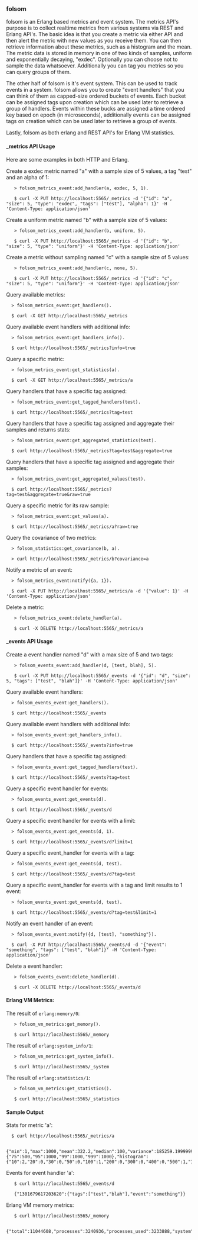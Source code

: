 ### folsom

folsom is an Erlang based metrics and event system. The metrics API's purpose is to collect realtime metrics from various systems via REST and Erlang API's. The basic idea is that you create a metric via either API and then alert the metric with new values as you receive them. You can then retrieve information about these metrics, such as a histogram and the mean. The metric data is stored in memory in one of two kinds of samples, uniform and exponentially decaying, "exdec". Optionally you can choose not to sample the data whatsoever. Additionally you can tag you metrics so you can query groups of them.

The other half of folsom is it's event system. This can be used to track events in a system. folsom allows you to create "event handlers" that you can think of them as capped-size ordered buckets of events. Each bucket can be assigned tags upon creation which can be used later to retrieve a group of handlers. Events within these bucks are assigned a time ordered key based on epoch (in microseconds), additionally events can be assigned tags on creation which can be used later to retrieve a group of events.

Lastly, folsom as both erlang and REST API's for Erlang VM statistics.

#### _metrics API Usage

Here are some examples in both HTTP and Erlang.

Create a exdec metric named "a" with a sample size of 5 values, a tag "test" and an alpha of 1:

       > folsom_metrics_event:add_handler(a, exdec, 5, 1).

       $ curl -X PUT http://localhost:5565/_metrics -d '{"id": "a", "size": 5, "type": "exdec", "tags": ["test"], "alpha": 1}' -H 'Content-Type: application/json'

Create a uniform metric named "b" with a sample size of 5 values:

       > folsom_metrics_event:add_handler(b, uniform, 5).

       $ curl -X PUT http://localhost:5565/_metrics -d '{"id": "b", "size": 5, "type": "uniform"}' -H 'Content-Type: application/json'

Create a metric without sampling named "c" with a sample size of 5 values:

       > folsom_metrics_event:add_handler(c, none, 5).

       $ curl -X PUT http://localhost:5565/_metrics -d '{"id": "c", "size": 5, "type": "uniform"}' -H 'Content-Type: application/json'

Query available metrics:

      > folsom_metrics_event:get_handlers().

      $ curl -X GET http://localhost:5565/_metrics

Query available event handlers with additional info:

      > folsom_metrics_event:get_handlers_info().

      $ curl http://localhost:5565/_metrics?info=true

Query a specific metric:

      > folsom_metrics_event:get_statistics(a).

      $ curl -X GET http://localhost:5565/_metrics/a

Query handlers that have a specific tag assigned:

      > folsom_metrics_event:get_tagged_handlers(test).

      $ curl http://localhost:5565/_metrics?tag=test

Query handlers that have a specific tag assigned and aggregate their samples and returns stats:

      > folsom_metrics_event:get_aggregated_statistics(test).

      $ curl http://localhost:5565/_metrics?tag=test&aggregate=true

Query handlers that have a specific tag assigned and aggregate their samples:

      > folsom_metrics_event:get_aggregated_values(test).

      $ curl http://localhost:5565/_metrics?tag=test&aggregate=true&raw=true

Query a specific metric for its raw sample:

      > folsom_metrics_event:get_values(a).

      $ curl http://localhost:5565/_metrics/a?raw=true

Query the covariance of two metrics:

      > folsom_statistics:get_covariance(b, a).

      > curl http://localhost:5565/_metrics/b?covariance=a

Notify a metric of an event:

      > folsom_metrics_event:notify({a, 1}).

      $ curl -X PUT http://localhost:5565/_metrics/a -d '{"value": 1}' -H 'Content-Type: application/json'

Delete a metric:

       > folsom_metrics_event:delete_handler(a).

       $ curl -X DELETE http://localhost:5565/_metrics/a

#### _events API Usage

Create a event handler named "d" with a max size of 5 and two tags:

       > folsom_events_event:add_handler(d, [test, blah], 5).

       $ curl -X PUT http://localhost:5565/_events -d '{"id": "d", "size": 5, "tags": ["test", "blah"]}' -H 'Content-Type: application/json'

Query available event handlers:

      > folsom_events_event:get_handlers().

      $ curl http://localhost:5565/_events

Query available event handlers with additional info:

      > folsom_events_event:get_handlers_info().

      $ curl http://localhost:5565/_events?info=true

Query handlers that have a specific tag assigned:

      > folsom_events_event:get_tagged_handlers(test).

      $ curl http://localhost:5565/_events?tag=test

Query a specific event handler for events:

      > folsom_events_event:get_events(d).

      $ curl http://localhost:5565/_events/d

Query a specific event handler for events with a limit:

      > folsom_events_event:get_events(d, 1).

      $ curl http://localhost:5565/_events/d?limit=1

Query a specific event_handler for events with a tag:

      > folsom_events_event:get_events(d, test).

      $ curl http://localhost:5565/_events/d?tag=test

Query a specific event_handler for events with a tag and limit results to 1 event:

      > folsom_events_event:get_events(d, test).

      $ curl http://localhost:5565/_events/d?tag=test&limit=1

Notify an event handler of an event:

      > folsom_events_event:notify({d, [test], "something"}).

      $ curl -X PUT http://localhost:5565/_events/d -d '{"event": "something", "tags": ["test", "blah"]}' -H 'Content-Type: application/json'

Delete a event handler:

       > folsom_events_event:delete_handler(d).

       $ curl -X DELETE http://localhost:5565/_events/d

#### Erlang VM Metrics:

The result of `erlang:memory/0`:

       > folsom_vm_metrics:get_memory().

       $ curl http://localhost:5565/_memory

The result of `erlang:system_info/1`:

       > folsom_vm_metrics:get_system_info().

       $ curl http://localhost:5565/_system

The result of `erlang:statistics/1`:

       > folsom_vm_metrics:get_statistics().

       $ curl http://localhost:5565/_statistics

#### Sample Output

Stats for metric 'a':

      $ curl http://localhost:5565/_metrics/a

      {"min":1,"max":1000,"mean":322.2,"median":100,"variance":185259.19999999998,"standard_deviation":430.4174717643325,"skewness":1.2670136514902162,"kurtosis":-1.2908313302242205,"percentile":{"75":500,"95":1000,"99":1000,"999":1000},"histogram":{"10":2,"20":0,"30":0,"50":0,"100":1,"200":0,"300":0,"400":0,"500":1,"1000":1,"99999999999999":0}}

Events for event handler 'a':

       $ curl http://localhost:5565/_events/d

       {"1301679617203620":{"tags":["test","blah"],"event":"something"}}

Erlang VM memory metrics:

       $ curl http://localhost:5565/_memory

       {"total":11044608,"processes":3240936,"processes_used":3233888,"system":7803672,"atom":532137,"atom_used":524918,"binary":696984,"code":4358030,"ets":385192}
